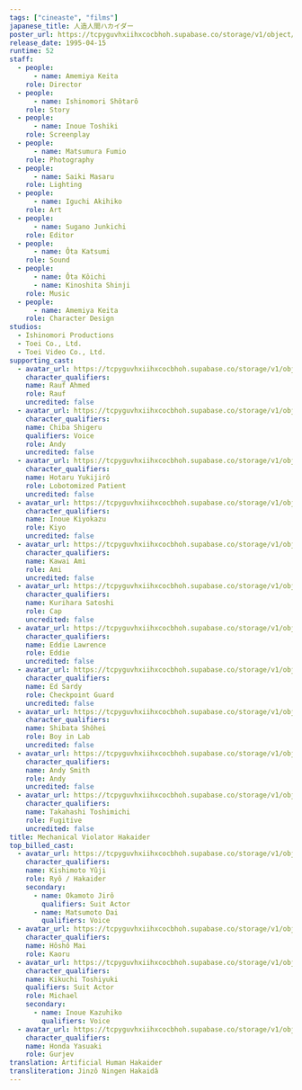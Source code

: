 ```yaml
---
tags: ["cineaste", "films"]
japanese_title: 人造人間ハカイダー
poster_url: https://tcpyguvhxiihxcocbhoh.supabase.co/storage/v1/object/public/godzilla-cineaste-public/content/films/mechanical-violator-hakaider-1995/posters/mechanical-violator-hakaider-1995.jpg
release_date: 1995-04-15
runtime: 52
staff:
  - people:
      - name: Amemiya Keita
    role: Director
  - people:
      - name: Ishinomori Shôtarô
    role: Story
  - people:
      - name: Inoue Toshiki
    role: Screenplay
  - people:
      - name: Matsumura Fumio
    role: Photography
  - people:
      - name: Saiki Masaru
    role: Lighting
  - people:
      - name: Iguchi Akihiko
    role: Art
  - people:
      - name: Sugano Junkichi
    role: Editor
  - people:
      - name: Ôta Katsumi
    role: Sound
  - people:
      - name: Ôta Kôichi
      - name: Kinoshita Shinji
    role: Music
  - people:
      - name: Amemiya Keita
    role: Character Design
studios:
  - Ishinomori Productions
  - Toei Co., Ltd.
  - Toei Video Co., Ltd.
supporting_cast:
  - avatar_url: https://tcpyguvhxiihxcocbhoh.supabase.co/storage/v1/object/public/godzilla-cineaste-public/content/films/mechanical-violator-hakaider-1995/cast-avatars/rauf-ahmed-0.jpg
    character_qualifiers:
    name: Rauf Ahmed
    role: Rauf
    uncredited: false
  - avatar_url: https://tcpyguvhxiihxcocbhoh.supabase.co/storage/v1/object/public/godzilla-cineaste-public/content/films/mechanical-violator-hakaider-1995/cast-avatars/shigeru-chiba-0.jpg
    character_qualifiers:
    name: Chiba Shigeru
    qualifiers: Voice
    role: Andy
    uncredited: false
  - avatar_url: https://tcpyguvhxiihxcocbhoh.supabase.co/storage/v1/object/public/godzilla-cineaste-public/content/films/mechanical-violator-hakaider-1995/cast-avatars/yukijiro-hotaru-0.jpg
    character_qualifiers:
    name: Hotaru Yukijirô
    role: Lobotomized Patient
    uncredited: false
  - avatar_url: https://tcpyguvhxiihxcocbhoh.supabase.co/storage/v1/object/public/godzilla-cineaste-public/content/films/mechanical-violator-hakaider-1995/cast-avatars/kiyohiko-inoue-0.jpg
    character_qualifiers:
    name: Inoue Kiyokazu
    role: Kiyo
    uncredited: false
  - avatar_url: https://tcpyguvhxiihxcocbhoh.supabase.co/storage/v1/object/public/godzilla-cineaste-public/content/films/mechanical-violator-hakaider-1995/cast-avatars/ami-kawai-0.jpg
    character_qualifiers:
    name: Kawai Ami
    role: Ami
    uncredited: false
  - avatar_url: https://tcpyguvhxiihxcocbhoh.supabase.co/storage/v1/object/public/godzilla-cineaste-public/content/films/mechanical-violator-hakaider-1995/cast-avatars/satoshi-kurihara-0.jpg
    character_qualifiers:
    name: Kurihara Satoshi
    role: Cap
    uncredited: false
  - avatar_url: https://tcpyguvhxiihxcocbhoh.supabase.co/storage/v1/object/public/godzilla-cineaste-public/content/films/mechanical-violator-hakaider-1995/cast-avatars/eddie-lawrence-0.jpg
    character_qualifiers:
    name: Eddie Lawrence
    role: Eddie
    uncredited: false
  - avatar_url: https://tcpyguvhxiihxcocbhoh.supabase.co/storage/v1/object/public/godzilla-cineaste-public/content/films/mechanical-violator-hakaider-1995/cast-avatars/ed-sardy-0.jpg
    character_qualifiers:
    name: Ed Sardy
    role: Checkpoint Guard
    uncredited: false
  - avatar_url: https://tcpyguvhxiihxcocbhoh.supabase.co/storage/v1/object/public/godzilla-cineaste-public/content/films/mechanical-violator-hakaider-1995/cast-avatars/shohei-shibata-0.jpg
    character_qualifiers:
    name: Shibata Shôhei
    role: Boy in Lab
    uncredited: false
  - avatar_url: https://tcpyguvhxiihxcocbhoh.supabase.co/storage/v1/object/public/godzilla-cineaste-public/content/films/mechanical-violator-hakaider-1995/cast-avatars/andy-smith-0.jpg
    character_qualifiers:
    name: Andy Smith
    role: Andy
    uncredited: false
  - avatar_url: https://tcpyguvhxiihxcocbhoh.supabase.co/storage/v1/object/public/godzilla-cineaste-public/content/films/mechanical-violator-hakaider-1995/cast-avatars/toshimichi-takahashi-0.jpg
    character_qualifiers:
    name: Takahashi Toshimichi
    role: Fugitive
    uncredited: false
title: Mechanical Violator Hakaider
top_billed_cast:
  - avatar_url: https://tcpyguvhxiihxcocbhoh.supabase.co/storage/v1/object/public/godzilla-cineaste-public/content/films/mechanical-violator-hakaider-1995/cast-avatars/yuji-kishimoto-0.jpg
    character_qualifiers:
    name: Kishimoto Yûji
    role: Ryô / Hakaider
    secondary:
      - name: Okamoto Jirô
        qualifiers: Suit Actor
      - name: Matsumoto Dai
        qualifiers: Voice
  - avatar_url: https://tcpyguvhxiihxcocbhoh.supabase.co/storage/v1/object/public/godzilla-cineaste-public/content/films/mechanical-violator-hakaider-1995/cast-avatars/mai-hosho-0.jpg
    character_qualifiers:
    name: Hôshô Mai
    role: Kaoru
  - avatar_url: https://tcpyguvhxiihxcocbhoh.supabase.co/storage/v1/object/public/godzilla-cineaste-public/content/films/mechanical-violator-hakaider-1995/cast-avatars/toshiyuki-kikuchi-0.jpg
    character_qualifiers:
    name: Kikuchi Toshiyuki
    qualifiers: Suit Actor
    role: Michael
    secondary:
      - name: Inoue Kazuhiko
        qualifiers: Voice
  - avatar_url: https://tcpyguvhxiihxcocbhoh.supabase.co/storage/v1/object/public/godzilla-cineaste-public/content/films/mechanical-violator-hakaider-1995/cast-avatars/yasuaki-honda-0.jpg
    character_qualifiers:
    name: Honda Yasuaki
    role: Gurjev
translation: Artificial Human Hakaider
transliteration: Jinzô Ningen Hakaidâ
---
```

